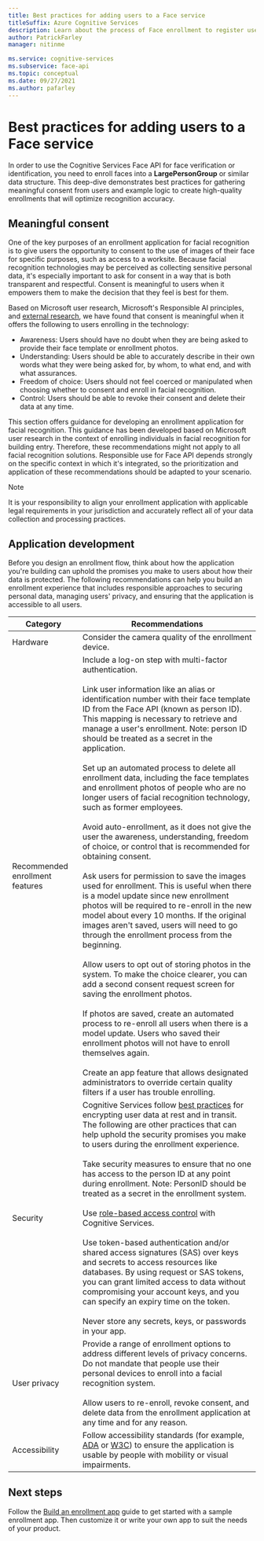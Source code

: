 ```yaml
---
title: Best practices for adding users to a Face service
titleSuffix: Azure Cognitive Services
description: Learn about the process of Face enrollment to register users in a face recognition service.
author: PatrickFarley
manager: nitinme

ms.service: cognitive-services
ms.subservice: face-api
ms.topic: conceptual
ms.date: 09/27/2021
ms.author: pafarley
---
```


# Best practices for adding users to a Face service

In order to use the Cognitive Services Face API for face verification or identification, you need to enroll faces into a **LargePersonGroup** or similar data structure. This deep-dive demonstrates best practices for gathering meaningful consent from users and example logic to create high-quality enrollments that will optimize recognition accuracy. 

## Meaningful consent 

One of the key purposes of an enrollment application for facial recognition is to give users the opportunity to consent to the use of images of their face for specific purposes, such as access to a worksite. Because facial recognition technologies may be perceived as collecting sensitive personal data, it's especially important to ask for consent in a way that is both transparent and respectful. Consent is meaningful to users when it empowers them to make the decision that they feel is best for them.   

Based on Microsoft user research, Microsoft's Responsible AI principles, and [external research](ftp://ftp.cs.washington.edu/tr/2000/12/UW-CSE-00-12-02.pdf), we have found that consent is meaningful when it offers the following to users enrolling in the technology:

* Awareness: Users should have no doubt when they are being asked to provide their face template or enrollment photos. 
* Understanding: Users should be able to accurately describe in their own words what they were being asked for, by whom, to what end, and with what assurances. 
* Freedom of choice: Users should not feel coerced or manipulated when choosing whether to consent and enroll in facial recognition. 
* Control: Users should be able to revoke their consent and delete their data at any time. 

This section offers guidance for developing an enrollment application for facial recognition. This guidance has been developed based on Microsoft user research in the context of enrolling individuals in facial recognition for building entry. Therefore, these recommendations might not apply to all facial recognition solutions. Responsible use for Face API depends strongly on the specific context in which it's integrated, so the prioritization and application of these recommendations should be adapted to your scenario. 

> [!NOTE]
> It is your responsibility to align your enrollment application with applicable legal requirements in your jurisdiction and accurately reflect all of your data collection and processing practices.

## Application development 

Before you design an enrollment flow, think about how the application you're building can uphold the promises you make to users about how their data is protected. The following recommendations can help you build an enrollment experience that includes responsible approaches to securing personal data, managing users' privacy, and ensuring that the application is accessible to all users.  

|Category | Recommendations |
|---|---|
|Hardware | Consider the camera quality of the enrollment device. |
|Recommended enrollment features | Include a log-on step with multi-factor authentication. </br></br>Link user information like an alias or identification number with their face template ID from the Face API (known as person ID). This mapping is necessary to retrieve and manage a user's enrollment. Note: person ID should be treated as a secret in the application.</br></br>Set up an automated process to delete all enrollment data, including the face templates and enrollment photos of people who are no longer users of facial recognition technology, such as former employees. </br></br>Avoid auto-enrollment, as it does not give the user the awareness, understanding, freedom of choice, or control that is recommended for obtaining consent. </br></br>Ask users for permission to save the images used for enrollment. This is useful when there is a model update since new enrollment photos will be required to re-enroll in the new model about every 10 months. If the original images aren't saved, users will need to go through the enrollment process from the beginning.</br></br>Allow users to opt out of storing photos in the system. To make the choice clearer, you can add a second consent request screen for saving the enrollment photos. </br></br>If photos are saved, create an automated process to re-enroll all users when there is a model update. Users who saved their enrollment photos will not have to enroll themselves again. </br></br>Create an app feature that allows designated administrators to override certain quality filters if a user has trouble enrolling. |
|Security | Cognitive Services follow [best practices](../cognitive-services-virtual-networks.md?tabs=portal) for encrypting user data at rest and in transit. The following are other practices that can help uphold the security promises you make to users during the enrollment experience. </br></br>Take security measures to ensure that no one has access to the person ID at any point during enrollment. Note: PersonID should be treated as a secret in the enrollment system. </br></br>Use [role-based access control](../../role-based-access-control/overview.md) with Cognitive Services. </br></br>Use token-based authentication and/or shared access signatures (SAS) over keys and secrets to access resources like databases. By using request or SAS tokens, you can grant limited access to data without compromising your account keys, and you can specify an expiry time on the token. </br></br>Never store any secrets, keys, or passwords in your app. |
|User privacy |Provide a range of enrollment options to address different levels of privacy concerns. Do not mandate that people use their personal devices to enroll into a facial recognition system. </br></br>Allow users to re-enroll, revoke consent, and delete data from the enrollment application at any time and for any reason. |
|Accessibility |Follow accessibility standards (for example, [ADA](https://www.ada.gov/regs2010/2010ADAStandards/2010ADAstandards.htm) or [W3C](https://www.w3.org/TR/WCAG21/)) to ensure the application is usable by people with mobility or visual impairments. |

## Next steps  

Follow the [Build an enrollment app](Tutorials/build-enrollment-app.md) guide to get started with a sample enrollment app. Then customize it or write your own app to suit the needs of your product.